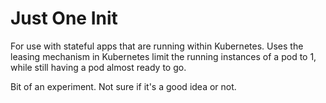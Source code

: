 # Just One Init

For use with stateful apps that are running within Kubernetes. Uses the
leasing mechanism in Kubernetes limit the running instances of a pod to
1, while still having a pod almost ready to go.

Bit of an experiment. Not sure if it's a good idea or not.
